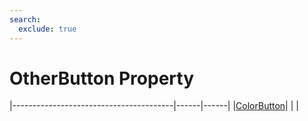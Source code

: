 ```yaml
---
search:
  exclude: true
---
```


<h1 class="heading"><span class="name">OtherButton Property</span></h1>

|----------------------------------------|------|------|
|[ColorButton](../objects/colorbutton.md)|&nbsp;|&nbsp;|
